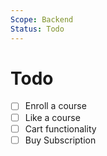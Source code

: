```yaml
---
Scope: Backend
Status: Todo
---
```


# Todo
- [ ] Enroll a course
- [ ] Like a course
- [ ] Cart functionality
- [ ] Buy Subscription